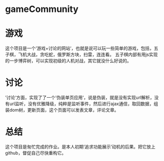 # gameCommunity

# 游戏
这个项目是一个’游戏+讨论的网站‘，也就是说可以玩一些简单的游戏，包括，五子棋，飞机大战，贪吃蛇，俄罗斯方块，扫雷，连连看。
五子棋内部有用js实现的一步博弈树，可以实现初级的人机对战，其它就没什么好说的。


# 讨论
’讨论‘方面，实现了了一个’伪装单页应用‘，说是伪装，就是没有实现url解析，没有url监听，没有优雅降级，纯粹是监听事件，然后进行ajax通信，取回数据，组装dom树，更新页面，这个页面可以发表文章，评论文章。

# 总结
这个项目是匆忙完成的作业。是本人初期‘追求功能展示’动机的后果。把它放上github，督促自己尽快重构它。


